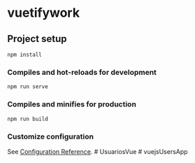 # vuetifywork

## Project setup
```
npm install
```

### Compiles and hot-reloads for development
```
npm run serve
```

### Compiles and minifies for production
```
npm run build
```

### Customize configuration
See [Configuration Reference](https://cli.vuejs.org/config/).
#   U s u a r i o s V u e  
 #   v u e j s U s e r s A p p  
 